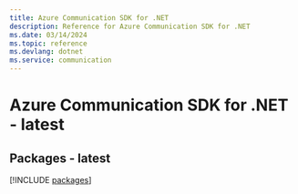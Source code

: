 ```yaml
---
title: Azure Communication SDK for .NET
description: Reference for Azure Communication SDK for .NET
ms.date: 03/14/2024
ms.topic: reference
ms.devlang: dotnet
ms.service: communication
---
```

# Azure Communication SDK for .NET - latest
## Packages - latest
[!INCLUDE [packages](communication-index.md)]